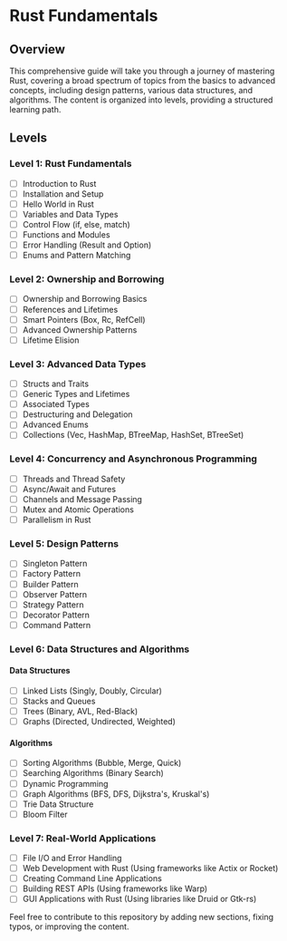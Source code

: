 # Rust Fundamentals

## Overview

This comprehensive guide will take you through a journey of mastering Rust,
covering a broad spectrum of topics from the basics to advanced concepts, including design patterns, various data
structures, and algorithms. The content is organized into levels, providing a structured learning path.

## Levels

### Level 1: Rust Fundamentals

- [ ] Introduction to Rust
- [ ] Installation and Setup
- [ ] Hello World in Rust
- [ ] Variables and Data Types
- [ ] Control Flow (if, else, match)
- [ ] Functions and Modules
- [ ] Error Handling (Result and Option)
- [ ] Enums and Pattern Matching

### Level 2: Ownership and Borrowing

- [ ] Ownership and Borrowing Basics
- [ ] References and Lifetimes
- [ ] Smart Pointers (Box, Rc, RefCell)
- [ ] Advanced Ownership Patterns
- [ ] Lifetime Elision

### Level 3: Advanced Data Types

- [ ] Structs and Traits
- [ ] Generic Types and Lifetimes
- [ ] Associated Types
- [ ] Destructuring and Delegation
- [ ] Advanced Enums
- [ ] Collections (Vec, HashMap, BTreeMap, HashSet, BTreeSet)

### Level 4: Concurrency and Asynchronous Programming

- [ ] Threads and Thread Safety
- [ ] Async/Await and Futures
- [ ] Channels and Message Passing
- [ ] Mutex and Atomic Operations
- [ ] Parallelism in Rust

### Level 5: Design Patterns

- [ ] Singleton Pattern
- [ ] Factory Pattern
- [ ] Builder Pattern
- [ ] Observer Pattern
- [ ] Strategy Pattern
- [ ] Decorator Pattern
- [ ] Command Pattern

### Level 6: Data Structures and Algorithms

#### Data Structures

- [ ] Linked Lists (Singly, Doubly, Circular)
- [ ] Stacks and Queues
- [ ] Trees (Binary, AVL, Red-Black)
- [ ] Graphs (Directed, Undirected, Weighted)

#### Algorithms

- [ ] Sorting Algorithms (Bubble, Merge, Quick)
- [ ] Searching Algorithms (Binary Search)
- [ ] Dynamic Programming
- [ ] Graph Algorithms (BFS, DFS, Dijkstra's, Kruskal's)
- [ ] Trie Data Structure
- [ ] Bloom Filter

### Level 7: Real-World Applications

- [ ] File I/O and Error Handling
- [ ] Web Development with Rust (Using frameworks like Actix or Rocket)
- [ ] Creating Command Line Applications
- [ ] Building REST APIs (Using frameworks like Warp)
- [ ] GUI Applications with Rust (Using libraries like Druid or Gtk-rs)

Feel free to contribute to this repository by adding new sections, fixing typos, or improving the content.
